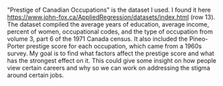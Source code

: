 "Prestige of Canadian Occupations" is the dataset I used. I found it here https://www.john-fox.ca/AppliedRegression/datasets/index.html (row 13). The dataset compiled the average years of education, average income, percent of women, occupational codes, and the type of occupation from volume 3, part 6 of the 1971 Canada census. It also included the Pineo-Porter prestige score for each occupation, which came from a 1960s survey.
My goal is to find what factors affect the prestige score and what has the strongest effect on it. This could give some insight on how people view certain careers and why so we can work on addressing the stigma around certain jobs.
